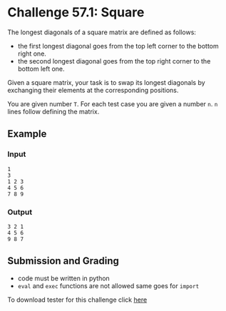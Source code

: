 # Challenge 57.1: Square

The longest diagonals of a square matrix are defined as follows:

- the first longest diagonal goes from the top left corner to the bottom right one.
- the second longest diagonal goes from the top right corner to the bottom left one.

Given a square matrix, your task is to swap its longest diagonals by exchanging their elements at the corresponding positions.

You are given number `T`. For each test case you are given a number `n`. `n` lines follow defining the matrix.

## Example

### Input
```
1
3
1 2 3
4 5 6
7 8 9
```

### Output
```
3 2 1
4 5 6
9 8 7
```

## Submission and Grading 

- code must be written in python
- `eval` and `exec` functions are not allowed same goes for `import`

To download tester for this challenge click [here](https://downgit.github.io/#/home?url=https://github.com/Pomroka/PreviousChallenges/tree/main/Challenge_57_1)
